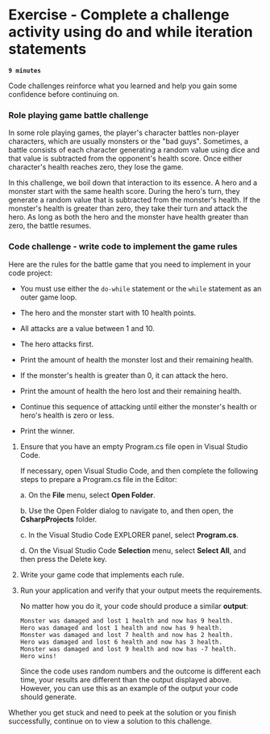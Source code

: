 # Exercise - Complete a challenge activity using do and while iteration statements

**`9 minutes`**

Code challenges reinforce what you learned and help you gain some confidence before continuing on.

### Role playing game battle challenge

In some role playing games, the player's character battles non-player characters, which are usually monsters or the "bad guys". Sometimes, a battle consists of each character generating a random value using dice and that value is subtracted from the opponent's health score. Once either character's health reaches zero, they lose the game.

In this challenge, we boil down that interaction to its essence. A hero and a monster start with the same health score. During the hero's turn, they generate a random value that is subtracted from the monster's health. If the monster's health is greater than zero, they take their turn and attack the hero. As long as both the hero and the monster have health greater than zero, the battle resumes.

### Code challenge - write code to implement the game rules

Here are the rules for the battle game that you need to implement in your code project:


- You must use either the `do-while` statement or the `while` statement as an outer game loop.

- The hero and the monster start with 10 health points.

- All attacks are a value between 1 and 10.

- The hero attacks first.

- Print the amount of health the monster lost and their remaining health.

- If the monster's health is greater than 0, it can attack the hero.

- Print the amount of health the hero lost and their remaining health.

- Continue this sequence of attacking until either the monster's health or hero's health is zero or less.

- Print the winner.

1. Ensure that you have an empty Program.cs file open in Visual Studio Code.

    If necessary, open Visual Studio Code, and then complete the following steps to prepare a Program.cs file in the Editor:

    a. On the **File** menu, select **Open Folder**.

    b. Use the Open Folder dialog to navigate to, and then open, the **CsharpProjects** folder.

    c. In the Visual Studio Code EXPLORER panel, select **Program.cs**.

    d. On the Visual Studio Code **Selection** menu, select **Select All**, and then press the Delete key.

2. Write your game code that implements each rule.

3. Run your application and verify that your output meets the requirements.

    No matter how you do it, your code should produce a similar **output**:

    ```
    Monster was damaged and lost 1 health and now has 9 health.
    Hero was damaged and lost 1 health and now has 9 health.
    Monster was damaged and lost 7 health and now has 2 health.
    Hero was damaged and lost 6 health and now has 3 health.
    Monster was damaged and lost 9 health and now has -7 health.
    Hero wins!
    ```

    Since the code uses random numbers and the outcome is different each time, your results are different than the output displayed above. However, you can use this as an example of the output your code should generate.

Whether you get stuck and need to peek at the solution or you finish successfully, continue on to view a solution to this challenge.